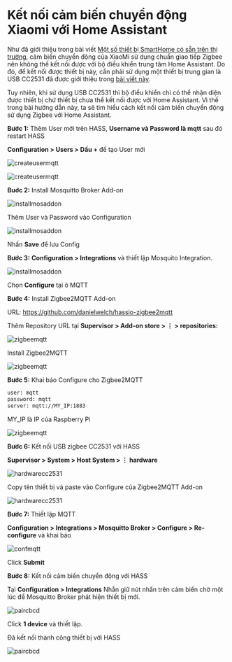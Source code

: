 # Kết nối cảm biến chuyển động Xiaomi với Home Assistant

Như đã giới thiệu trong bài viết [Một số thiết bị SmartHome có sẵn trên thị trường](./Device.html), cảm biến chuyển động của XiaoMi sử dụng chuẩn giao tiếp Zigbee nên không thế kết nối được với bộ điều khiển trung tâm Home Assistant. Do đó, để kết nối được thiết bị này, cần phải sử dụng một thiết bị trung gian là USB CC2531 đã được giới thiệu trong [bài viết này](./Zigbee2MQTT.html).

Tuy nhiên, khi sử dụng USB CC2531 thì bộ điều khiển chỉ có thể nhận diện được thiết bị chứ thiết bị chưa thể kết nối được với Home Assistant. Vì thế trong bài hướng dẫn này, ta sẽ tìm hiểu cách kết nối cảm biến chuyển động sử dụng Zigbee với Home Assistant.

**Bước 1:** Thêm User mới trên HASS, **Username và Password là mqtt** sau đó restart HASS

**Configuration > Users > Dấu +** để tạo User mới

![createusermqtt](../_static/images/installcbcdxiaomi/usermqtt.png)

![createusermqtt](../_static/images/installcbcdxiaomi/createusermqtt.png)

**Buớc 2:** Install Mosquitto Broker Add-on

![installmosaddon](../_static/images/installcbcdxiaomi/installmosquitto.png)

Thêm User và Password vào Configuration

![installmosaddon](../_static/images/installcbcdxiaomi/userpassbroker.png)

Nhấn **Save** để lưu Config

**Bước 3:** **Configuration > Integrations** và thiết lập Mosquito Integration.

![installmosaddon](../_static/images/installcbcdxiaomi/setupmosquitto.png)

Chọn **Configure** tại ô MQTT

**Bước 4:** Install Zigbee2MQTT Add-on

URL: https://github.com/danielwelch/hassio-zigbee2mqtt

Thêm Repository URL tại **Supervisor > Add-on store > ⋮ > repositories:**

![zigbeemqtt](../_static/images/installcbcdxiaomi/zigbeemqtt.png)

Install Zigbee2MQTT

![zigbeemqtt](../_static/images/installcbcdxiaomi/installzigbeemqtt.png)

**Bước 5:** Khai báo Configure cho Zigbee2MQTT

```bash
user: mqtt
password: mqtt
server: mqtt://MY_IP:1883
```
MY_IP là IP của Raspberry Pi

![zigbeemqtt](../_static/images/installcbcdxiaomi/configzigbee2mqtt.png)

**Bước 6:** Kết nối USB zigbee CC2531 với HASS

**Supervisor > System > Host System > ⋮ hardware**

![hardwarecc2531](../_static/images/installcbcdxiaomi/hardwarecc2531.png)

Copy tên thiết bị và paste vào Configure của Zigbee2MQTT Add-on

![hardwarecc2531](../_static/images/installcbcdxiaomi/confighardwarecc2531.png)

**Bước 7:** Thiết lập MQTT

**Configuration > Integrations > Mosquitto Broker > Configure > Re-configure** và khai báo

![confmqtt](../_static/images/installcbcdxiaomi/confmqtt.png)

Click **Submit**

**Bước 8:** Kết nối cảm biến chuyển động với HASS

Tại **Configuration > Integrations** Nhẫn giữ nút nhấn trên cảm biến chờ một lúc để Mosquitto Broker phát hiện thiết bị mới.

![paircbcd](../_static/images/installcbcdxiaomi/paircbcd.png)

Click **1 device** và thiết lập.

Đã kết nối thành công thiết bị với HASS

![paircbcd](../_static/images/installcbcdxiaomi/donecbcd.png)
